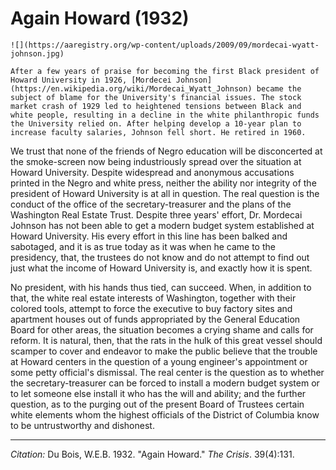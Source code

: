 <!--
title:   Again Howard
author:  Du Bois, W.E.B.
journal: The Crisis
year:    1932
volume:  39
issue:   4
pages:   131
-->
# Again Howard (1932)

```{margin}
![](https://aaregistry.org/wp-content/uploads/2009/09/mordecai-wyatt-johnson.jpg)

After a few years of praise for becoming the first Black president of Howard University in 1926, [Mordecei Johnson](https://en.wikipedia.org/wiki/Mordecai_Wyatt_Johnson) became the subject of blame for the University's financial issues. The stock market crash of 1929 led to heightened tensions between Black and white people, resulting in a decline in the white philanthropic funds the University relied on. After helping develop a 10-year plan to increase faculty salaries, Johnson fell short. He retired in 1960.
```

We trust that none of the friends of Negro education will be disconcerted at the smoke-screen now being industriously spread over the situation at Howard University. Despite widespread and anonymous accusations printed in the Negro and white press, neither the ability nor integrity of the president of Howard University is at all in question. The real question is the conduct of the office of the secretary-treasurer and the plans of the Washington Real Estate Trust. Despite three years' effort, Dr. Mordecai Johnson has not been able to get a modern budget system established at Howard University. His every effort in this line has been balked and sabotaged, and it is as true today as it was when he came to the presidency, that, the trustees do not know and do not attempt to find out just what the income of Howard University is, and exactly how it is spent.

No president, with his hands thus tied, can succeed. When, in addition to that, the white real estate interests of Washington, together with their colored tools, attempt to force the executive to buy factory sites and apartment houses out of funds appropriated by the General Education Board for other areas, the situation becomes a crying shame and calls for reform. It is natural, then, that the rats in the hulk of this great vessel should scamper to cover and endeavor to make the public believe that the trouble at Howard centers in the question of a young engineer's appointment or some petty official's dismissal. The real center is the question as to whether the secretary-treasurer can be forced to install a modern budget system or to let someone else install it who has the will and ability; and the further question, as to the purging out of the present Board of Trustees certain white elements whom the highest officials of the District of Columbia know to be untrustworthy and dishonest.

__________
*Citation:* Du Bois, W.E.B. 1932. "Again Howard." *The Crisis*. 39(4):131.
